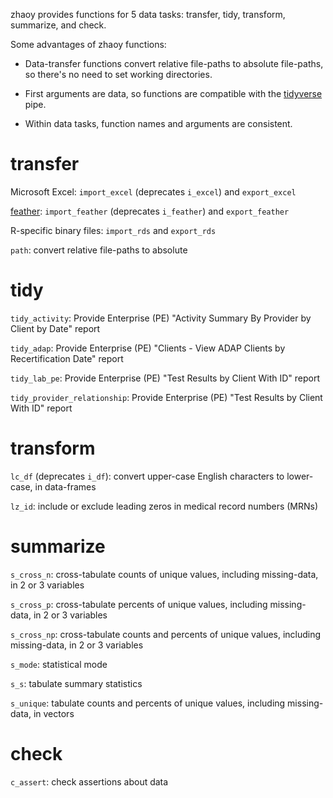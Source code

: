 zhaoy provides functions for 5 data tasks: transfer, tidy, transform, summarize, and check.

Some advantages of zhaoy functions:

- Data-transfer functions convert relative file-paths to absolute file-paths, so there's no need to set working directories.

- First arguments are data, so functions are compatible with the [tidyverse](https://www.tidyverse.org) pipe.

- Within data tasks, function names and arguments are consistent.

# transfer

Microsoft Excel: `import_excel` (deprecates `i_excel`) and `export_excel`

[feather](https://github.com/wesm/feather): `import_feather` (deprecates `i_feather`) and `export_feather`

R-specific binary files: `import_rds` and `export_rds`

`path`: convert relative file-paths to absolute

# tidy

`tidy_activity`: Provide Enterprise (PE) "Activity Summary By Provider by Client by Date" report

`tidy_adap`: Provide Enterprise (PE) "Clients - View ADAP Clients by Recertification Date" report

`tidy_lab_pe`: Provide Enterprise (PE) "Test Results by Client With ID" report

`tidy_provider_relationship`: Provide Enterprise (PE) "Test Results by Client With ID" report

# transform

`lc_df` (deprecates `i_df`): convert upper-case English characters to lower-case, in data-frames

`lz_id`: include or exclude leading zeros in medical record numbers (MRNs)

# summarize

`s_cross_n`: cross-tabulate counts of unique values, including missing-data, in 2 or 3 variables 

`s_cross_p`: cross-tabulate percents of unique values, including missing-data, in 2 or 3 variables

`s_cross_np`: cross-tabulate counts and percents of unique values, including missing-data, in 2 or 3 variables

`s_mode`: statistical mode 

`s_s`: tabulate summary statistics

`s_unique`: tabulate counts and percents of unique values, including missing-data, in vectors

# check

`c_assert`: check assertions about data